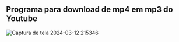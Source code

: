 ## Programa para download de mp4 em mp3 do Youtube
![Captura de tela 2024-03-12 215346](https://github.com/lissandro1/you_tube_downloader/assets/74219459/45421581-9809-433d-855b-952f505223c0)
